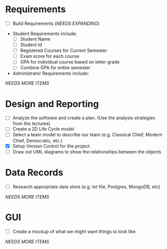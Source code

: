 # Requirements
- [ ] Build Requirements (*NEEDS EXPANDING*)
- Student Requirements include:
  - [ ] Student Name
  - [ ] Student Id
  - [ ] Registered Courses for Current Semester
  - [ ] Exam score for each course
  - [ ] GPA for individual course based on letter grade
  - [ ] Combine GPA for entire semester

- Administrator Requirements include:

*NEEDS MORE ITEMS*

# Design and Reporting
- [ ] Analyze the software and create a plan. (Use the analysis strategies from the lectures)
- [ ] Create a 2D Life Cycle model
- [ ] Select a team model to describe our team (e.g. Classical Chief, Modern Chief, Democratic, etc.)
- [x] Setup Version Control for the project
- [ ] Draw out UML diagrams to show the relationships between the objects

# Data Records
- [ ] Research appropriate data store (e.g. txt file, Postgres, MongoDB, etc)

*NEEDS MORE ITEMS*

# GUI
- [ ] Create a mockup of what we might want things to look like

*NEEDS MORE ITEMS*
